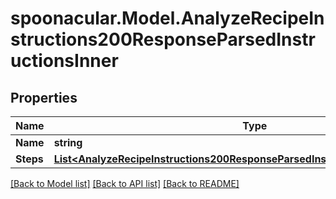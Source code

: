 # spoonacular.Model.AnalyzeRecipeInstructions200ResponseParsedInstructionsInner

## Properties

Name | Type | Description | Notes
------------ | ------------- | ------------- | -------------
**Name** | **string** |  | 
**Steps** | [**List&lt;AnalyzeRecipeInstructions200ResponseParsedInstructionsInnerStepsInner&gt;**](AnalyzeRecipeInstructions200ResponseParsedInstructionsInnerStepsInner.md) |  | [optional] 

[[Back to Model list]](../README.md#documentation-for-models) [[Back to API list]](../README.md#documentation-for-api-endpoints) [[Back to README]](../README.md)

